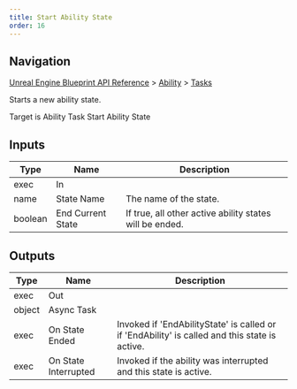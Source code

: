 ```yaml
---
title: Start Ability State
order: 16
---
```

## Navigation

[Unreal Engine Blueprint API Reference](https://dev.epicgames.com/documentation/en-us/unreal-engine/BlueprintAPI) > [Ability](https://dev.epicgames.com/documentation/en-us/unreal-engine/BlueprintAPI/Ability) > [Tasks](https://dev.epicgames.com/documentation/en-us/unreal-engine/BlueprintAPI/Ability/Tasks)

Starts a new ability state.

Target is Ability Task Start Ability State

## Inputs

| Type | Name | Description |
| --- | --- | --- |
| exec | In |  |
| name | State Name | The name of the state. |
| boolean | End Current State | If true, all other active ability states will be ended. |

## Outputs

| Type | Name | Description |
| --- | --- | --- |
| exec | Out |  |
| object | Async Task |  |
| exec | On State Ended | Invoked if 'EndAbilityState' is called or if 'EndAbility' is called and this state is active. |
| exec | On State Interrupted | Invoked if the ability was interrupted and this state is active. |
